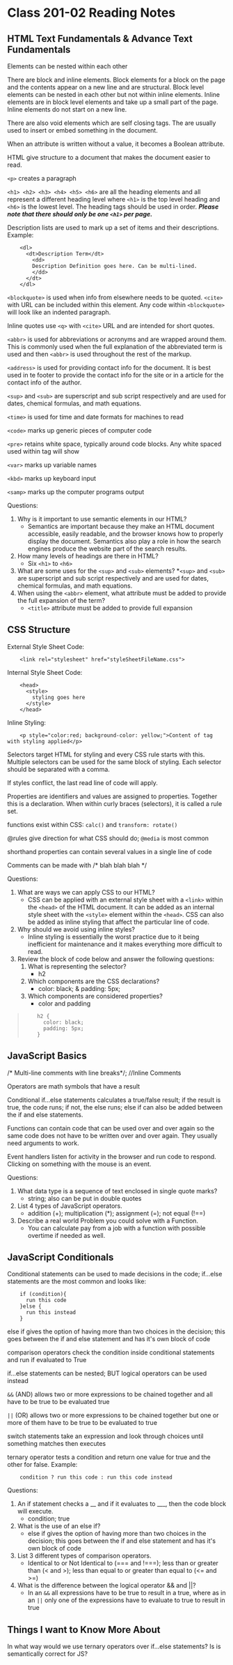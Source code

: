 # Class 201-02 Reading Notes

## HTML Text Fundamentals & Advance Text Fundamentals

Elements can be nested within each other

There are block and inline elements. Block elements for a block on the page and the contents appear on a new line and are structural. Block level elements can be nested in each other but not within inline elements. Inline elements are in block level elements and take up a small part of the page. Inline elements do not start on a new line.

There are also void elements which are self closing tags. The are usually used to insert or embed something in the document.

When an attribute is written without a value, it becomes a Boolean attribute.

HTML give structure to a document that makes the document easier to read.

`<p>` creates a paragraph

`<h1> <h2> <h3> <h4> <h5> <h6>` are all the heading elements and all represent a different heading level where `<h1>` is the top level heading and `<h6>` is the lowest level. The heading tags should be used in order. ***Please note that there should only be one `<h1>` per page.***

Description lists are used to mark up a set of items and their descriptions. Example:

        <dl>
          <dt>Description Term</dt>
            <dd>
            Description Definition goes here. Can be multi-lined.
            </dd>
          </dt>
        </dl>

`<blockquote>` is used when info from elsewhere needs to be quoted. `<cite>` with URL can be included within this element. Any code within `<blockquote>` will look like an indented paragraph.

Inline quotes use `<q>` with `<cite>` URL and are intended for short quotes.

`<abbr>` is used for abbreviations or acronyms and are wrapped around them. This is commonly used when the full explanation of the abbreviated term is used and then `<abbr>` is used throughout the rest of the markup.

`<address>` is used for providing contact info for the document. It is best used in te footer to provide the contact info for the site or in a article for the contact info of the author.

`<sup>` and `<sub>` are superscript and sub script respectively and are used for dates, chemical formulas, and math equations.

`<time>` is used for time and date formats for machines to read

`<code>` marks up generic pieces of computer code

`<pre>` retains white space, typically around code blocks. Any white spaced used within tag will show

`<var>` marks up variable names

`<kbd>` marks up keyboard input

`<samp>` marks up the computer programs output

Questions:

1. Why is it important to use semantic elements in our HTML?
    * Semantics are important because they make an HTML document accessible, easily readable, and the browser knows how to properly display the document. Semantics also play a role in how the search engines produce the website part of the search results.
2. How many levels of headings are there in HTML?
    * Six `<h1>` to `<h6>`
3. What are some uses for the `<sup>` and `<sub>` elements?
    *`<sup>` and `<sub>` are superscript and sub script respectively and are used for dates, chemical formulas, and math equations.
4. When using the `<abbr>` element, what attribute must be added to provide the full expansion of the term?
    * `<title>` attribute must be added to provide full expansion

## CSS Structure

External Style Sheet Code:

        <link rel="stylesheet" href="styleSheetFileName.css">

Internal Style Sheet Code:

        <head>
          <style>
            styling goes here
          </style>
        </head>

Inline Styling:

        <p style="color:red; background-color: yellow;">Content of tag with styling applied</p>

Selectors target HTML for styling and every CSS rule starts with this. Multiple selectors can be used for the same block of styling. Each selector should be separated with a comma.

If styles conflict, the last read line of code will apply.

Properties are identifiers and values are assigned to properties. Together this is a declaration. When within curly braces (selectors), it is called a rule set.

functions exist within CSS: `calc()` and `transform: rotate()`

\@rules give direction for what CSS should do; `@media` is most common

shorthand properties can contain several values in a single line of code

Comments can be made with \/* blah blah blah \*/

Questions:

1. What are ways we can apply CSS to our HTML?
    * CSS can be applied with an external style sheet with a `<link>` within the `<head>` of the HTML document. It can be added as an internal style sheet with the `<style>` element within the `<head>`. CSS can also be added as inline styling that affect the particular line of code.
2. Why should we avoid using inline styles?
    * Inline styling is essentially the worst practice due to it being inefficient for maintenance and it makes everything more difficult to read.
3. Review the block of code below and answer the following questions:
    1. What is representing the selector?
        * h2
    2. Which components are the CSS declarations?
        * color: black; & padding: 5px;
    3. Which components are considered properties?
        * color and padding

>         h2 {
 >           color: black;
 >           padding: 5px;
>         }

## JavaScript Basics

\/* Multi-line comments with line breaks\*/; \//Inline Comments

Operators are math symbols that have a result

Conditional if...else statements calculates a true/false result; if the result is true, the code runs; if not, the else runs; else if can also be added between the if and else statements.

Functions can contain code that can be used over and over again so the same code does not have to be written over and over again. They usually need arguments to work.

Event handlers listen for activity in the browser and run code to respond. Clicking on something with the mouse is an event.

Questions:

1. What data type is a sequence of text enclosed in single quote marks?
    * string; also can be put in double quotes
2. List 4 types of JavaScript operators.
    * addition (\+); multiplication (\*); assignment (=); not equal (!==)
3. Describe a real world Problem you could solve with a Function.
    * You can calculate pay from a job with a function with possible overtime if needed as well.

## JavaScript Conditionals

Conditional statements can be used to made decisions in the code; if...else statements are the most common and looks like:

        if (condition){
          run this code
        }else {
          run this instead
        }

else if gives the option of having more than two choices in the decision; this goes between the if and else statement and has it's own block of code

comparison operators check the condition inside conditional statements and run if evaluated to True

if...else statements can be nested; BUT logical operators can be used instead

`&&` (AND) allows two or more expressions to be chained together and all have to be true to be evaluated true

`||` (OR) allows two or more expressions to be chained together but one or more of them have to be true to be evaluated to true

switch statements take an expression and look through choices until something matches then executes

ternary operator tests a condition and return one value for true and the other for false. Example:

        condition ? run this code : run this code instead

Questions:

1. An if statement checks a __ and if it evaluates to ___, then the code block will execute.
    * condition; true
2. What is the use of an else if?
    * else if gives the option of having more than two choices in the decision; this goes between the if and else statement and has it's own block of code
3. List 3 different types of comparison operators.
    * Identical to or Not Identical to (=== and !===); less than or greater than (< and >); less than equal to or greater than equal to (<= and >=)
4. What is the difference between the logical operator && and ||?
    * In an `&&` all expressions have to be true to result in a true, where as in an `||` only one of the expressions have to evaluate to true to result in true

## Things I want to Know More About

In what way would we use ternary operators over if...else statements? Is is semantically correct for JS?
